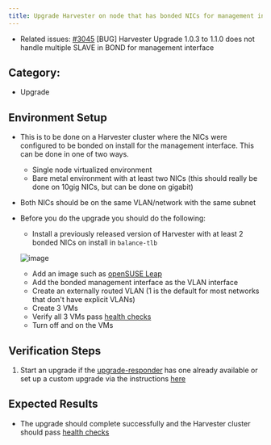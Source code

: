 ```yaml
---
title: Upgrade Harvester on node that has bonded NICs for management interface
---
```


* Related issues: [#3045](https://github.com/harvester/harvester/issues/3045) [BUG] Harvester Upgrade 1.0.3 to 1.1.0 does not handle multiple SLAVE in BOND for management interface

## Category: 
* Upgrade

## Environment Setup

- This is to be done on a Harvester cluster where the NICs were configured to be bonded on install for the management interface. This can be done in one of two ways.
    - Single node virtualized environment
    - Bare metal environment with at least two NICs (this should really be done on 10gig NICs, but can be done on gigabit)
- Both NICs should be on the same VLAN/network with the same subnet
- Before you do the upgrade you should do the following:
    - Install a previously released version of Harvester with at least 2 bonded NICs on install in `balance-tlb`

    ![image](https://user-images.githubusercontent.com/83787952/198138366-472d4432-839a-4d9d-a942-d55fe8f6f6d8.png)
    - Add an image such as [openSUSE Leap](http://download.opensuse.org/repositories/Cloud:/Images:/Leap_15.3/images/openSUSE-Leap-15.3.x86_64-NoCloud.qcow2)
    - Add the bonded management interface as the VLAN interface
    - Create an externally routed VLAN (1 is the default for most networks that don't have explicit VLANs)
    - Create 3 VMs
    - Verify all 3 VMs pass [health checks](https://harvester.github.io/tests/manual/virtual-machines/)
    - Turn off and on the VMs

## Verification Steps

1. Start an upgrade if the [upgrade-responder](https://github.com/harvester/upgrade-responder) has one already available or set up a custom upgrade via the instructions [here](https://docs.harvesterhci.io/v1.1/upgrade/automatic/#prepare-an-air-gapped-upgrade)

## Expected Results

- The upgrade should complete successfully and the Harvester cluster should pass [health checks](https://harvester.github.io/tests/manual/virtual-machines/)